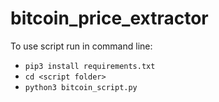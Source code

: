 # bitcoin_price_extractor
To use script run in command line:
* `pip3 install requirements.txt`
* `cd <script folder>`
* `python3 bitcoin_script.py`

